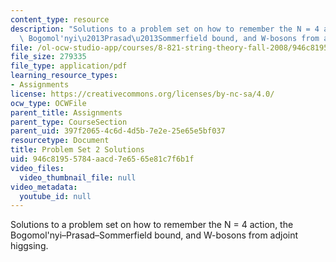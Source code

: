 ```yaml
---
content_type: resource
description: "Solutions to a problem set on how to remember the N = 4 action, the\
  \ Bogomol'nyi\u2013Prasad\u2013Sommerfield bound, and W-bosons from adjoint higgsing. "
file: /ol-ocw-studio-app/courses/8-821-string-theory-fall-2008/946c81955784aacd7e6565e81c7f6b1f_soln02.pdf
file_size: 279335
file_type: application/pdf
learning_resource_types:
- Assignments
license: https://creativecommons.org/licenses/by-nc-sa/4.0/
ocw_type: OCWFile
parent_title: Assignments
parent_type: CourseSection
parent_uid: 397f2065-4c6d-4d5b-7e2e-25e65e5bf037
resourcetype: Document
title: Problem Set 2 Solutions
uid: 946c8195-5784-aacd-7e65-65e81c7f6b1f
video_files:
  video_thumbnail_file: null
video_metadata:
  youtube_id: null
---
```

Solutions to a problem set on how to remember the N = 4 action, the Bogomol'nyi–Prasad–Sommerfield bound, and W-bosons from adjoint higgsing. 